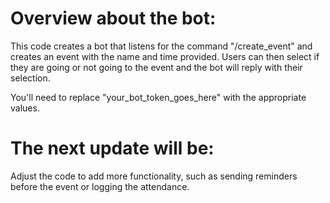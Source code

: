 # Overview about the bot:

This code creates a bot that listens for the command "/create_event" and creates an event with the name and time provided. Users can then select if they are going or not going to the event and the bot will reply with their selection.

You'll need to replace "your_bot_token_goes_here" with the appropriate values. 

# The next update will be:
Adjust the code to add more functionality, such as sending reminders before the event or logging the attendance.
